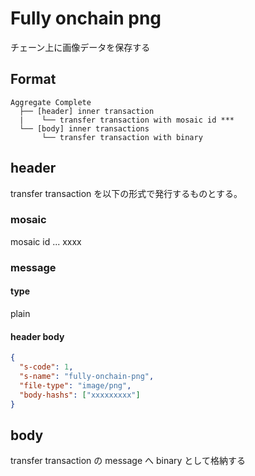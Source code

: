 # Fully onchain png

チェーン上に画像データを保存する

## Format

```
Aggregate Complete
  ├── [header] inner transaction
  |    └── transfer transaction with mosaic id ***
  └── [body] inner transactions
       └── transfer transaction with binary
```

## header

transfer transaction を以下の形式で発行するものとする。

### mosaic

mosaic id ... xxxx

### message

#### type

plain

#### header body

```json
{
  "s-code": 1,
  "s-name": "fully-onchain-png",
  "file-type": "image/png",
  "body-hashs": ["xxxxxxxxx"]
}
```

## body

transfer transaction の message へ binary として格納する

